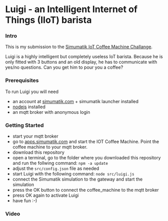 # Luigi - an Intelligent Internet of Things (IIoT) barista

### Intro
This is my submission to the [Simumatik IoT Coffee Machine Challange](https://academy.simumatik.com/iot-challenge/). 

Luigi is a highly intelligent but completely useless IoT barista. Because he is only fitted with 3 buttons and an old display, he has to communicate with yes/no questions. Can you get him to pour you a coffee?

### Prerequisites
To run Luigi you will need
* an account at [simumatik.com](https://simumatik.com/) + simumatik launcher installed
* [nodejs](https://nodejs.org/) installed
* an mqtt broker with anonymous login


### Getting Started
* start your mqtt broker
* go to [apps.simumatik.com](https://apps.simumatik.com) and start the IOT Coffee Machine. Point the coffee machine to your mqtt broker.
* download this repository
* open a terminal, go to the folder where you downloaded this repository and run the follwing command: `npm -a update`
* adjust the `src/config.json` file as needed
* start Luigi with the following command: `node src/luigi.js`
* connect the Simumatik simulation to the gateway and start the simulation
* press the OK button to connect the coffee_machine to the mqtt broker
* press OK again to activate Luigi
* have fun :-)

### Video

